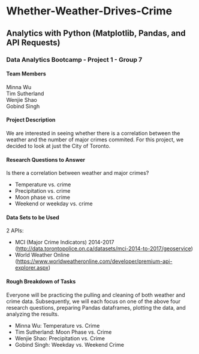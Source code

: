 # Whether-Weather-Drives-Crime
## Analytics with Python (Matplotlib, Pandas, and API Requests)
### Data Analytics Bootcamp - Project 1 - Group 7

#### Team Members
Minna Wu<br>
Tim Sutherland<br>
Wenjie Shao<br>
Gobind Singh<br>

#### Project Description 
We are interested in seeing whether there is a correlation between the weather and the number of major crimes commited. For this project, we decided to look at just the City of Toronto.
 
#### Research Questions to Answer 
Is there a correlation between weather and major crimes?<br>
- Temperature vs. crime
- Precipitation vs. crime
- Moon phase vs. crime
- Weekend or weekday vs. crime

#### Data Sets to be Used
2 APIs:
- MCI (Major Crime Indicators) 2014-2017 (http://data.torontopolice.on.ca/datasets/mci-2014-to-2017/geoservice)
- World Weather Online (https://www.worldweatheronline.com/developer/premium-api-explorer.aspx)

#### Rough Breakdown of Tasks
Everyone will be practicing the pulling and cleaning of both weather and crime data. Subsequently, we will each focus on one of the above four research questions, preparing Pandas dataframes, plotting the data, and analyzing the results.<br>

- Minna Wu: Temperature vs. Crime<br>
- Tim Sutherland: Moon Phase vs. Crime<br>
- Wenjie Shao: Precipitation vs. Crime<br>
- Gobind Singh: Weekday vs. Weekend Crime<br>
